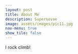 ```yaml
---
layout: post
title: About Me
description: Supernovae
image: assets/images/pic11.jpg
nav-menu: true
show_tile: false
---
```


I rock climb!
